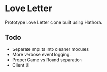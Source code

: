 # Love Letter

Prototype [Love Letter](<https://en.wikipedia.org/wiki/Love_Letter_(card_game)>) clone built using [Hathora](https://hathora.dev/).

## Todo

- Separate impl.ts into cleaner modules
- More verbose event logging.
- Proper Game vs Round separation
- Client UI
